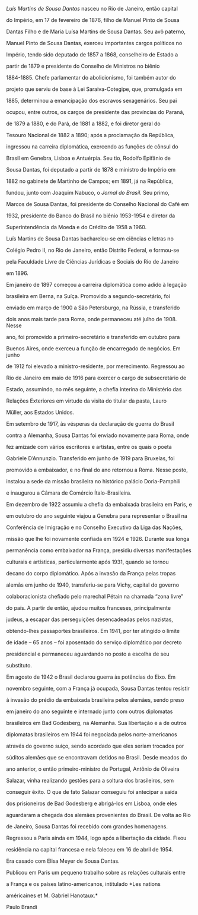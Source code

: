 

*Luís Martins de Sousa Dantas* nasceu no Rio de Janeiro, então capital

do Império, em 17 de fevereiro de 1876, filho de Manuel Pinto de Sousa

Dantas Filho e de Maria Luísa Martins de Sousa Dantas. Seu avô paterno,

Manuel Pinto de Sousa Dantas, exerceu importantes cargos políticos no

Império, tendo sido deputado de 1857 a 1868, conselheiro de Estado a

partir de 1879 e presidente do Conselho de Ministros no biênio

1884-1885. Chefe parlamentar do abolicionismo, foi também autor do

projeto que serviu de base à Lei Saraiva-Cotegipe, que, promulgada em

1885, determinou a emancipação dos escravos sexagenários. Seu pai

ocupou, entre outros, os cargos de presidente das províncias do Paraná,

de 1879 a 1880, e do Pará, de 1881 a 1882, e foi diretor geral do

Tesouro Nacional de 1882 a 1890; após a proclamação da República,

ingressou na carreira diplomática, exercendo as funções de cônsul do

Brasil em Genebra, Lisboa e Antuérpia. Seu tio, Rodolfo Epifânio de

Sousa Dantas, foi deputado a partir de 1878 e ministro do Império em

1882 no gabinete de Martinho de Campos; em 1891, já na República,

fundou, junto com Joaquim Nabuco, o *Jornal do Brasil.* Seu primo,

Marcos de Sousa Dantas, foi presidente do Conselho Nacional do Café em

1932, presidente do Banco do Brasil no biênio 1953-1954 e diretor da

Superintendência da Moeda e do Crédito de 1958 a 1960.



Luís Martins de Sousa Dantas bacharelou-se em ciências e letras no

Colégio Pedro II, no Rio de Janeiro, então Distrito Federal, e formou-se

pela Faculdade Livre de Ciências Jurídicas e Sociais do Rio de Janeiro

em 1896.



Em janeiro de 1897 começou a carreira diplomática como adido à legação

brasileira em Berna, na Suíça. Promovido a segundo-secretário, foi

enviado em março de 1900 a São Petersburgo, na Rússia, e transferido

dois anos mais tarde para Roma, onde permaneceu até julho de 1908. Nesse

ano, foi promovido a primeiro-secretário e transferido em outubro para

Buenos Aires, onde exerceu a função de encarregado de negócios. Em junho

de 1912 foi elevado a ministro-residente, por merecimento. Regressou ao

Rio de Janeiro em maio de 1916 para exercer o cargo de subsecretário de

Estado, assumindo, no mês seguinte, a chefia interina do Ministério das

Relações Exteriores em virtude da visita do titular da pasta, Lauro

Müller, aos Estados Unidos.



Em setembro de 1917, às vésperas da declaração de guerra do Brasil

contra a Alemanha, Sousa Dantas foi enviado novamente para Roma, onde

fez amizade com vários escritores e artistas, entre os quais o poeta

Gabriele D’Annunzio. Transferido em junho de 1919 para Bruxelas, foi

promovido a embaixador, e no final do ano retornou a Roma. Nesse posto,

instalou a sede da missão brasileira no histórico palácio Doria-Pamphili

e inaugurou a Câmara de Comércio Ítalo-Brasileira.



Em dezembro de 1922 assumiu a chefia da embaixada brasileira em Paris, e

em outubro do ano seguinte viajou a Genebra para representar o Brasil na

Conferência de Imigração e no Conselho Executivo da Liga das Nações,

missão que lhe foi novamente confiada em 1924 e 1926. Durante sua longa

permanência como embaixador na França, presidiu diversas manifestações

culturais e artísticas, particularmente após 1931, quando se tornou

decano do corpo diplomático. Após a invasão da França pelas tropas

alemãs em junho de 1940, transferiu-se para Vichy, capital do governo

colaboracionista chefiado pelo marechal Pétain na chamada “zona livre”

do país. A partir de então, ajudou muitos franceses, principalmente

judeus, a escapar das perseguições desencadeadas pelos nazistas,

obtendo-lhes passaportes brasileiros. Em 1941, por ter atingido o limite

de idade – 65 anos – foi aposentado do serviço diplomático por decreto

presidencial e permaneceu aguardando no posto a escolha de seu

substituto.



Em agosto de 1942 o Brasil declarou guerra às potências do Eixo. Em

novembro seguinte, com a França já ocupada, Sousa Dantas tentou resistir

à invasão do prédio da embaixada brasileira pelos alemães, sendo preso

em janeiro do ano seguinte e internado junto com outros diplomatas

brasileiros em Bad Godesberg, na Alemanha. Sua libertação e a de outros

diplomatas brasileiros em 1944 foi negociada pelos norte-americanos

através do governo suíço, sendo acordado que eles seriam trocados por

súditos alemães que se encontravam detidos no Brasil. Desde meados do

ano anterior, o então primeiro-ministro de Portugal, Antônio de Oliveira

Salazar, vinha realizando gestões para a soltura dos brasileiros, sem

conseguir êxito. O que de fato Salazar conseguiu foi antecipar a saída

dos prisioneiros de Bad Godesberg e abrigá-los em Lisboa, onde eles

aguardaram a chegada dos alemães provenientes do Brasil. De volta ao Rio

de Janeiro, Sousa Dantas foi recebido com grandes homenagens.



Regressou a Paris ainda em 1944, logo após a libertação da cidade. Fixou

residência na capital francesa e nela faleceu em 16 de abril de 1954.



Era casado com Elisa Meyer de Sousa Dantas.



Publicou em Paris um pequeno trabalho sobre as relações culturais entre

a França e os países latino-americanos, intitulado *Les nations

américaines et M. Gabriel Hanotaux.*



Paulo Brandi



